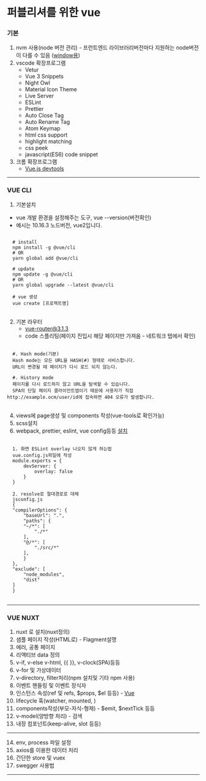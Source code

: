 # 퍼블리셔를 위한 vue

### 기본
1. nvm 사용(node 버전 관리) - 프런트엔드 라이브러리버전마다 지원하는 node버전이 다를 수 있음 
    ([window용](https://velog.io/@ejchaid/%EC%9C%88%EB%8F%84%EC%9A%B0%EC%97%90%EC%84%9C-nvm-%EC%84%A4%EC%B9%98))
2. vscode 확장프로그램
    - Vetur
    - Vue 3 Snippets
    - Night Owl
    - Material Icon Theme
    - Live Server
    - ESLint
    - Prettier
    - Auto Close Tag
    - Auto Rename Tag
    - Atom Keymap
    - html css support
    - highlight matching
    - css peek
    - javascript(ES6) code snippet
3. 크롬 확장프로그램
    - [Vue.js devtools](https://chrome.google.com/webstore/detail/vuejs-devtools/nhdogjmejiglipccpnnnanhbledajbpd)
<hr/>

### VUE CLI
1. 기본설치
- vue 개발 환경을 설정해주는 도구, vue --version(버전확인)
- 예시는 10.16.3 노드버전, vue2입니다.
<pre>
<code>
  # install
  npm install -g @vue/cli
  # OR
  yarn global add @vue/cli

  # update
  npm update -g @vue/cli
  # OR
  yarn global upgrade --latest @vue/cli

  # vue 생성
  vue create [프로젝트명]
</code>
</pre>
2. 기본 라우터
    - vue-router@3.1.3
    - code 스플리팅(페이지 진입시 해당 페이지만 가져옴 - 네트워크 탭에서 확인)
<pre>
<code>
  #. Hash mode(기본)
  Hash mode는 모든 URL을 HASH(#) 형태로 서비스합니다. 
  URL이 변경될 때 페이지가 다시 로드 되지 않는다.

  #. History mode
  페이지를 다시 로드하지 않고 URL을 탐색할 수 있습니다.
  SPA의 단일 페이지 클라이언트앱이기 때문에 사용자가 직접 http://example.ocm/user/id에 접속하면 404 오류가 발생합니다.
</code>
</pre>
4. views에 page생성 및 components 작성(vue-tools로 확인가능)
5. scss설치
6. webpack, prettier, eslint, vue config등등
[설치](https://joshua1988.github.io/web-development/vuejs/boost-productivity/)
<pre>
<code>
  1. 화면 ESLint overlay 나오지 않게 하는법
  vue.config.js파일에 작성
  module.exports = {
      devServer: {
          overlay: false
      }
  }

  2. resolve로 절대경로로 대체
  jsconfig.js
  {
  "compilerOptions": {
      "baseUrl": ".",
      "paths": {
      "~/*": [
          "./*"
      ],
      "@/*": [
          "./src/*"
      ],
      }
  },
  "exclude": [
      "node_modules",
      "dist"
  ]
  }
</code>
</pre>
<hr/>

### VUE NUXT
1. nuxt 로 설치(nuxt정의)
2. 샘플 페이지 작성(HTML로) - Flagment설명
3. 에러, 공통 페이지
4. 리액티브 data 정의
5. v-if, v-else v-html, {{ }}, v-clock(SPA)등등
6. v-for 및 가상데이터
7. v-directory, filter처리(npm 설치및 기타 npm 사용)
8. 이벤트 핸들링 및 이벤트 장식자
9. 인스턴스 속성(ref 및 refs, $props, $el 등등) - 
    [Vue](https://v3.ko.vuejs.org/api/instance-properties.html)
10. lifecycle 훅(watcher, mounted, )
11. components작성(부모-자식-형제) - $emit, $nextTick 등등
12. v-model(양방향 처리) - 검색
13. 내장 컴포넌트(keep-alive, slot 등등)
<hr/>

14. env, process 파일 설정
15. axios를 이용한 데이터 처리
16. 간단한 store 및 vuex
17. swegger 사용법

<hr/>


